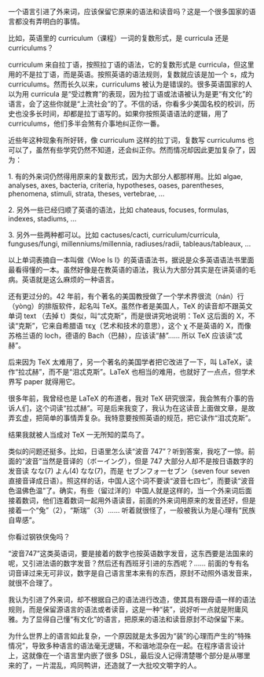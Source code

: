 一个语言引进了外来词，应该保留它原来的语法和读音吗？这是一个很多国家的语言都没有弄明白的事情。

比如，英语里的 curriculum（课程）一词的复数形式，是 curricula 还是 curriculums？

curriculum 来自拉丁语，按照拉丁语的语法，它的复数形式是 curricula，但这里用的不是拉丁语，而是英语。按照英语的语法规则，复数就应该是加一个 s，成为 curriculums。然而长久以来，curriculums 被认为是错误的。很多英语国家的人以为用 curricula 是“受过教育”的表现，因为拉丁语或法语被认为是更“有文化”的语言，会了这些你就是“上流社会”的了。不信的话，你看多少美国名校的校训，历史也没多长时间，却都是拉丁语写的。如果你按照英语语法的逻辑，用了 curriculums，他们多半会煞有介事地纠正你一番。

近些年这种现象有所好转，像 curriculum 这样的拉丁词，复数写 curriculums 也可以了，虽然有些学究仍然不知道，还会纠正你。然而情况却因此更加复杂了，因为：

1\. 有的外来词仍然得用原来的复数形式，因为大部分人都那样用。比如 algae, analyses, axes, bacteria, criteria, hypotheses, oases, parentheses, phenomena, stimuli, strata, theses, vertebrae, …

2\. 另外一些已经归顺了英语的语法，比如 chateaus, focuses, formulas, indexes, stadiums, …

3\. 另外一些两种都可以。比如 cactuses/cacti, curriculum/curricula, funguses/fungi, millenniums/millennia, radiuses/radii, tableaus/tableaux, …

以上单词表摘自一本叫做《Woe Is I》的英语语法书，据说是众多英语语法书里面最看得懂的一本。虽然好像是在教英语的语法，我认为大部分其实是在讲英语的毛病。英语就是这么麻烦的一种语言。

还有更过分的。42 年前，有个著名的美国教授做了一个学术界很流（nán）行（yòng）的排版软件，起名叫 TeX。虽然作者是美国人，TeX 的读音却不跟英文单词 text （去掉 t）类似，叫“忒克斯”，而是很讲究地说明：TeX 这后面的 X，不读“克斯”，它来自希腊语 τεχ（艺术和技术的意思），这个 χ 不是英语的 X，而像苏格兰语的 loch，德语的 Bach（巴赫），应该读“赫”…… 所以 TeX 应该读“忒赫”。

后来因为 TeX 太难用了，另一个著名的美国学者把它改进了一下，叫 LaTeX，读作“拉忒赫”，而不是“泪忒克斯”。LaTeX 也相当的难用，也就好了一点点，但学术界写 paper 就得用它。

很多年前，我曾经也是 LaTeX 的布道者，我对 TeX 研究很深，我会煞有介事的告诉人们，这个词读“拉忒赫”。可是后来我变了，我认为在这读音上面做文章，是故弄玄虚，把简单的事情弄复杂。我特意要按照英语的规范，把它读作“泪忒克斯”。

结果我就被人当成对 TeX 一无所知的菜鸟了。

类似的问题还挺多。比如，日语里怎么读“波音 747”？听到答案，我吃了一惊。前面的“波音”当然是音译的（ボーイング），但是 747 大部分人却不是按日语数字的发音读 なな(7) よん(4) なな(7)，而是 セブンフォーセブン（seven four seven 直接音译成日语）。照这样的话，中国人这个词不要读“波音七四七”，而要读“波音色温佛色温”了。确实，有些（留过洋的）中国人就是这样的，当一个外来词后面接着数词，他们连着数词一起用外语读音，前面的外来词用原来的发音还好，但是接着一个“兔”（2），“斯瑞”（3）…… 听着就很怪了，一般被我认为是心理有“民族自卑感”。

你看过钢铁侠兔吗？

“波音747”这类英语词，要是接着的数字也按英语数字发音，这东西要是法国来的呢，又引进法语的数字发音？然后还有西班牙引进的东西呢？…… 前面的专有名词音译过来无可非议，数字是自己语言里本来有的东西，原封不动照外语发音来，就很不合理了。

我认为引进了外来词，却不根据自己的语法进行改造，使其具有跟母语一样的语法规则，而是保留源语言的语法或者读音，这是一种“装”，说好听一点就是附庸风雅。为了显得自己懂“有文化”的语言，把原来的语法和读音原封不动保留下来。

为什么世界上的语言如此复杂，一个原因就是太多因为“装”的心理而产生的“特殊情况”，导致多种语言的语法毫无逻辑，不和谐地混杂在一起。在程序语言设计上，这就像在一个语言里内嵌了很多 DSL，最后没人记得清楚哪个部分是从哪里来的了，一片混乱，鸡同鸭讲，还造就了一大批咬文嚼字的人。
